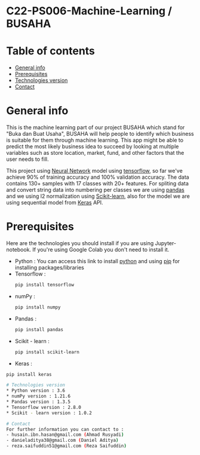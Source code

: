 # C22-PS006-Machine-Learning / BUSAHA

# Table of contents
* [General info](#general-info)
* [Prerequisites](#prerequisites)
* [Technologies version](#technologies-version)
* [Contact](#contact)


# General info
This is the machine learning part of our project BUSAHA which stand for "Buka dan Buat Usaha", BUSAHA will help people to identify which business is suitable for them through machine learning. 
This app might be able to predict the most likely business idea to succeed by looking at multiple variables such as store location, market, fund, and other factors that the user needs to fill.

This project using [Neural Network](https://en.wikipedia.org/wiki/Neural_network) model using [tensorflow](https://www.tensorflow.org/), so far we've achieve 90% of training accuracy and 100% validation accuracy. The data contains 130+ samples with 17 classes with 20+ features. For spliting data and convert string data into numbering per classes we are using [pandas](https://pandas.pydata.org/) and we using l2 normalization using [Scikit-learn](https://scikit-learn.org/stable/modules/generated/sklearn.preprocessing.normalize.html), also for the model we are using sequential model from [Keras](https://keras.io/api/models/sequential/) API.

# Prerequisites
Here are the technologies you should install if you are using Jupyter-notebook. If you're using Google Colab you don't need to install it.
* Python : You can access this link to install [python](https://www.python.org/downloads/) and using [pip](https://pypi.org/project/pip/) for installing  packages/libraries 
* Tensorflow : 
  ```bash
  pip install tensorflow
* numPy : 
  ```bash
  pip install numpy
* Pandas : 
  ```bash
  pip install pandas
* Scikit - learn : 
  ```bash 
  pip install scikit-learn 
 * Keras : 
  ```bash
  pip install keras
  
# Technologies version
* Python version : 3.6
* numPy version : 1.21.6
* Pandas version : 1.3.5
* Tensorflow version : 2.8.0
* Scikit - learn version : 1.0.2
  
# Contact
For further information you can contact to :
- husain.ibn.hasan@gmail.com (Ahmad Rusyadi)
- danieladitya38@gmail.com (Daniel Aditya)
- reza.saifuddin51@gmail.com (Reza Saifuddin)
